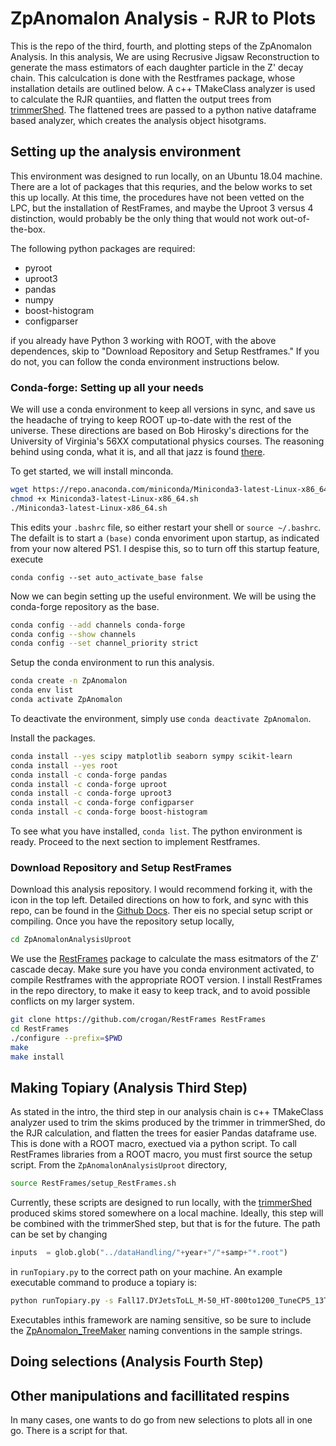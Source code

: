 # ZpAnomalon Analysis - RJR to Plots

This is the repo of the third, fourth, and plotting  steps of the ZpAnomalon Analysis. In this analysis, We are using Recrusive Jigsaw Reconstruction to generate the mass estimators of each daughter particle in the Z' decay chain. This calculcation is done with the Restframes package, whose installation details are outlined below. A c++ TMakeClass analyzer is used to calculate the RJR quantiies, and flatten the output trees from [trimmerShed](https://github.com/gracecummings/trimmerShed). The flattened trees are passed to a python native dataframe based analyzer, which creates the analysis object hisotgrams.

## Setting up the analysis environment

This environment was designed to run locally, on an Ubuntu 18.04 machine. There are a lot of packages that this requries, and the below works to set this up locally. At this time, the procedures have not been vetted on the LPC, but the installation of RestFrames, and maybe the Uproot 3 versus 4 distinction, would probably be the only thing that would not work out-of-the-box.

The following python packages are required:

+ pyroot
+ uproot3
+ pandas
+ numpy
+ boost-histogram
+ configparser

if you already have Python 3 working with ROOT, with the above dependences, skip to "Download Repository and Setup Restframes." If you do not, you can follow the conda environment instructions below.

### Conda-forge: Setting up all your needs

We will use a conda environment to keep all versions in sync, and save us the headache of trying to keep ROOT up-to-date with the rest of the universe. These directions are based on Bob Hirosky's directions for the University of Virginia's 56XX computational physics courses. The reasoning behind using conda, what it is, and all that jazz is found [there](https://raw.githubusercontent.com/UVaCompPhys/PHYS56xx-setup/master/notebooks/FAQ/WorkingEnv.ipynb).

To get started, we will install minconda.

```bash
wget https://repo.anaconda.com/miniconda/Miniconda3-latest-Linux-x86_64.sh
chmod +x Miniconda3-latest-Linux-x86_64.sh
./Miniconda3-latest-Linux-x86_64.sh

```

This edits your ```.bashrc``` file, so either restart your shell or ```source ~/.bashrc```. The defailt is to start a ```(base)``` conda envoriment upon startup, as indicated from your now altered PS1. I despise this, so to turn off this startup feature, execute

```conda config --set auto_activate_base false```

Now we can begin setting up the useful environment. We will be using the conda-forge repository as the base.

```bash
conda config --add channels conda-forge
conda config --show channels
conda config --set channel_priority strict
```

Setup the conda environment to run this analysis.

```bash
conda create -n ZpAnomalon
conda env list
conda activate ZpAnomalon
```

To deactivate the environment, simply use ```conda deactivate ZpAnomalon```.

Install the packages.

```bash
conda install --yes scipy matplotlib seaborn sympy scikit-learn
conda install --yes root
conda install -c conda-forge pandas
conda install -c conda-forge uproot
conda install -c conda-forge uproot3
conda install -c conda-forge configparser
conda install -c conda-forge boost-histogram
```
To see what you have installed, ```conda list```. The python environment is ready. Proceed to the next section to implement Restframes.

### Download Repository and Setup RestFrames

Download this analysis repository. I would recommend forking it, with the icon in the top left. Detailed directions on how to fork, and sync with this repo, can be found in the [Github Docs](https://docs.github.com/en/github/getting-started-with-github/fork-a-repo). Ther eis no special setup script or compiling. Once you have the repository setup locally,

```bash
cd ZpAnomalonAnalysisUproot
```

We use the [RestFrames](http://restframes.com/) package to calculate the mass esitmators of the Z' cascade decay. Make sure you have you conda environment activated, to compile Restframes with the appropriate ROOT version. I install RestFrames in the repo directory, to make it easy to keep track, and to avoid possible conflicts on my larger system.

```bash
git clone https://github.com/crogan/RestFrames RestFrames
cd RestFrames
./configure --prefix=$PWD
make
make install
```

## Making Topiary (Analysis Third Step)

As stated in the intro, the third step in our analysis chain is c++ TMakeClass analyzer used to trim the skims produced by the trimmer in trimmerShed, do the RJR calculation, and flatten the trees for easier Pandas dataframe use. This is done with a ROOT macro, exectued via a python script. To call RestFrames libraries from a ROOT macro, you must first source the setup script. From the ```ZpAnomalonAnalysisUproot``` directory,

```bash
source RestFrames/setup_RestFrames.sh
```

Currently, these scripts are designed to run locally, with the [trimmerShed](https://github.com/gracecummings/trimmerShed) produced skims stored somewhere on a local machine. Ideally, this step will be combined with the trimmerShed step, but that is for the future. The path can be set by changing

```python
inputs  = glob.glob("../dataHandling/"+year+"/"+samp+"*.root")
```

in ```runTopiary.py``` to the correct path on your machine. An example executable command to produce a topiary is:

```bash
python runTopiary.py -s Fall17.DYJetsToLL_M-50_HT-800to1200_TuneCP5_13TeV-madgraphMLM-pythia8 -y 2017
```

Executables inthis framework are naming sensitive, so be sure to include the [ZpAnomalon_TreeMaker](https://github.com/gracecummings/ZpAnomalon_TreeMaker) naming conventions in the sample strings.

## Doing selections (Analysis Fourth Step)

## Other manipulations and facillitated respins

In many cases, one wants to do go from new selections to plots all in one go. There is a script for that. 
